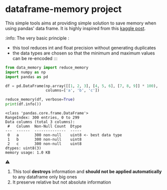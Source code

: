 # dataframe-memory project

This simple tools aims at providing simple solution to save memory when using pandas' data frame.
It is highly inspired from this [kaggle post](https://www.kaggle.com/gemartin/load-data-reduce-memory-usage).

:info:
The very basic principle : 

- this tool reduces int and float precision without generating duplicates
- the data types are chosen so that the minimum and maximum values can be re-encoded
:::

````python
from data_memory import reduce_memory
import numpy as np
import pandas as pd

df = pd.DataFrame(np.array([[1, 2, 3], [4, 5, 6], [7, 8, 9]] * 100),
                  columns=['a', 'b', 'c'])

reduce_memory(df, verbose=True)
print(df.info())
````
````text
<class 'pandas.core.frame.DataFrame'>
RangeIndex: 300 entries, 0 to 299
Data columns (total 3 columns):
 #   Column  Non-Null Count  Dtype
---  ------  --------------  -----
 0   a       300 non-null    uint8 <- best data type
 1   b       300 non-null    uint8
 2   c       300 non-null    uint8
dtypes: uint8(3)
memory usage: 1.0 KB
````

:warning: 

1. This tool **destroys** information and **should not be applied automatically** to any dataframe only big ones
2. It preserve relative but not absolute information 


